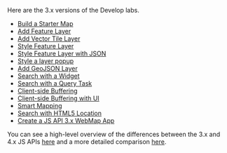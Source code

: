 Here are the 3.x versions of the Develop labs.

 * [Build a Starter Map](./develop/jsapi3/create_starter_map/lab.md)
 * [Add Feature Layer](./develop/jsapi3/add_feature_layer/lab.md)
 * [Add Vector Tile Layer](./develop/jsapi3/add_vector_tile_layer/lab.md)
 * [Style Feature Layer](./develop/jsapi3/style_feature_layer/lab.md)
 * [Style Feature Layer with JSON](./develop/jsapi3/style_feature_layer_with_json/lab.md)
 * [Style a layer popup](./develop/jsapi3/style_simple_popup/lab.md)
 * [Add GeoJSON Layer](./develop/jsapi3/add_geojson_layer/lab.md)
 * [Search with a Widget](./develop/jsapi3/search_with_widget/lab.md)
 * [Search with a Query Task](./develop/jsapi3/search_with_query_task/lab.md)
 * [Client-side Buffering](./develop/jsapi3/fixed_buffer_with_geometry_engine/lab.md)
 * [Client-side Buffering with UI](./develop/jsapi3/buffer_with_geometry_engine/lab.md)
 * [Smart Mapping](./develop/jsapi3/style_feature_layer_with_smart_mapping/lab.md)
 * [Search with HTML5 Location](./develop/jsapi3/search_with_html5_location/lab.md)
 * [Create a JS API 3.x WebMap App](./develop/webmap_apps/create_jsapi3_app/lab.md)

You can see a high-level overview of the differences between the 3.x and 4.x JS APIs [here](https://developers.arcgis.com/javascript/latest/guide/choose-version/index.html) and a more detailed comparison [here](https://developers.arcgis.com/javascript/latest/guide/functionality-matrix/index.html).
